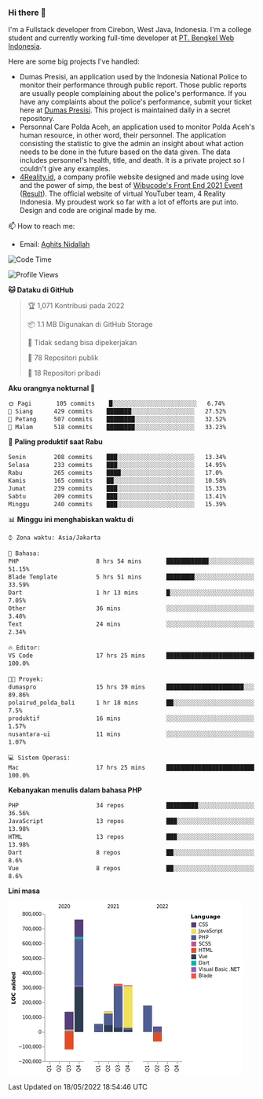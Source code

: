 ### Hi there 👋
I'm a Fullstack developer from Cirebon, West Java, Indonesia. I'm a college student and currently working full-time developer at [PT. Bengkel Web Indonesia](https://github.com/PT-Bengkel-Web-Indonesia).

Here are some big projects I've handled:
- Dumas Presisi, an application used by the Indonesia National Police to monitor their performance through public report. Those public reports are usually people complaining about the police's performance. If you have any complaints about the police's performance, submit your ticket here at [Dumas Presisi](https://dumaspresisi.polri.go.id/dumaspro). This project is maintained daily in a secret repository.
- Personnal Care Polda Aceh, an application used to monitor Polda Aceh's human resource, in other word, their personnel. The application consisting the statistic to give the admin an insight about what action needs to be done in the future based on the data given. The data includes personnel's health, title, and death. It is a private project so I couldn't give any examples.
- [4Reality.id](https://4reality.id), a company profile website designed and made using love and the power of simp, the best of [Wibucode's Front End 2021 Event](https://github.com/wibucode02/submision-event-frontend-2021) ([Result](https://github.com/wibucode02/top-5-pemenang-event-front-end-wibucode-2021)). The official website of virtual YouTuber team, 4 Reality Indonesia. My proudest work so far with a lot of efforts are put into. Design and code are original made by me.

📫 How to reach me:
- Email: [Aghits Nidallah](mailto:yourlovelydev@gmail.com)

<!--START_SECTION:waka-->
![Code Time](http://img.shields.io/badge/Code%20Time-0%20secs-blue)

![Profile Views](http://img.shields.io/badge/Profil%20dilihat-1-blue)

**🐱 Dataku di GitHub** 

> 🏆 1,071 Kontribusi pada 2022
 > 
> 📦 1.1 MB Digunakan di GitHub Storage 
 > 
> 🚫 Tidak sedang bisa dipekerjakan
 > 
> 📜 78 Repositori publik 
 > 
> 🔑 18 Repositori pribadi  
 > 
**Aku orangnya nokturnal 🦉** 

```text
🌞 Pagi       105 commits    █░░░░░░░░░░░░░░░░░░░░░░░░   6.74% 
🌆 Siang      429 commits    ███████░░░░░░░░░░░░░░░░░░   27.52% 
🌃 Petang     507 commits    ████████░░░░░░░░░░░░░░░░░   32.52% 
🌙 Malam      518 commits    ████████░░░░░░░░░░░░░░░░░   33.23%

```
📅 **Paling produktif saat Rabu** 

```text
Senin        208 commits    ███░░░░░░░░░░░░░░░░░░░░░░   13.34% 
Selasa       233 commits    ███░░░░░░░░░░░░░░░░░░░░░░   14.95% 
Rabu         265 commits    ████░░░░░░░░░░░░░░░░░░░░░   17.0% 
Kamis        165 commits    ██░░░░░░░░░░░░░░░░░░░░░░░   10.58% 
Jumat        239 commits    ███░░░░░░░░░░░░░░░░░░░░░░   15.33% 
Sabtu        209 commits    ███░░░░░░░░░░░░░░░░░░░░░░   13.41% 
Minggu       240 commits    ███░░░░░░░░░░░░░░░░░░░░░░   15.39%

```


📊 **Minggu ini menghabiskan waktu di** 

```text
⌚︎ Zona waktu: Asia/Jakarta

💬 Bahasa: 
PHP                      8 hrs 54 mins       ████████████░░░░░░░░░░░░░   51.15% 
Blade Template           5 hrs 51 mins       ████████░░░░░░░░░░░░░░░░░   33.59% 
Dart                     1 hr 13 mins        █░░░░░░░░░░░░░░░░░░░░░░░░   7.05% 
Other                    36 mins             ░░░░░░░░░░░░░░░░░░░░░░░░░   3.48% 
Text                     24 mins             ░░░░░░░░░░░░░░░░░░░░░░░░░   2.34%

🔥 Editor: 
VS Code                  17 hrs 25 mins      █████████████████████████   100.0%

🐱‍💻 Proyek: 
dumaspro                 15 hrs 39 mins      ██████████████████████░░░   89.86% 
polairud_polda_bali      1 hr 18 mins        ██░░░░░░░░░░░░░░░░░░░░░░░   7.5% 
produktif                16 mins             ░░░░░░░░░░░░░░░░░░░░░░░░░   1.57% 
nusantara-ui             11 mins             ░░░░░░░░░░░░░░░░░░░░░░░░░   1.07%

💻 Sistem Operasi: 
Mac                      17 hrs 25 mins      █████████████████████████   100.0%

```

**Kebanyakan menulis dalam bahasa PHP** 

```text
PHP                      34 repos            █████████░░░░░░░░░░░░░░░░   36.56% 
JavaScript               13 repos            ███░░░░░░░░░░░░░░░░░░░░░░   13.98% 
HTML                     13 repos            ███░░░░░░░░░░░░░░░░░░░░░░   13.98% 
Dart                     8 repos             ██░░░░░░░░░░░░░░░░░░░░░░░   8.6% 
Vue                      8 repos             ██░░░░░░░░░░░░░░░░░░░░░░░   8.6%

```


**Lini masa**

![Chart not found](https://raw.githubusercontent.com/NikarashiHatsu/NikarashiHatsu/master/charts/bar_graph.png) 


 Last Updated on 18/05/2022 18:54:46 UTC
<!--END_SECTION:waka-->
